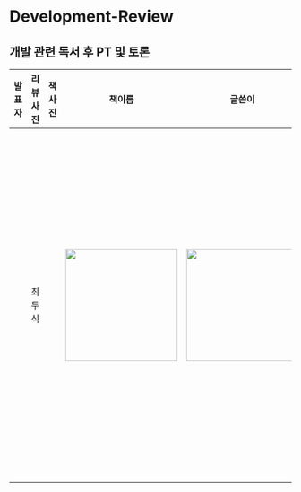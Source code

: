 # Development-Review

## 개발 관련 독서 후 PT 및 토론 

|발표자|리뷰사진|책사진|책이름|글쓴이|리뷰|완료일|완료여부|
| :---: | :---: | :---: | :---: | :---: | :---: | :---: | :---: |
|| 최두식 || <img src="https://user-images.githubusercontent.com/82255957/174920350-f5ee5b7f-4cac-4af4-8dc8-4f2168c4294b.png" width="200" height="200"/> | <img src="https://user-images.githubusercontent.com/82255957/174920400-e933691a-7cda-4015-afbf-3dc55ce45302.png" width="200" height="200"/> | 그림으로 공부하는 IT 인프라 구조 | 야마자키 야스시, 미나와 케이코, 아제카츠 요헤이, 사토 타카히코 | [doosic.tistory](https://doosicee.tistory.com/entry/%EA%B7%B8%EB%A6%BC%EC%9C%BC%EB%A1%9C-%EA%B3%B5%EB%B6%80%ED%95%98%EB%8A%94-IT-%EC%9D%B8%ED%94%84%EB%9D%BC-%EA%B5%AC%EC%A1%B0%EC%A0%95%EB%A6%AC) | 6월 14일 | O |
